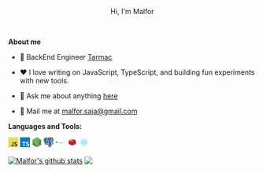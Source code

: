 <p align="center">Hi, I'm Malfor</p>

<br />


**About me**

- 💼 BackEnd Engineer [Tarmac](https://www.tarmac.io)

- ❤️ I love writing on JavaScript, TypeScript, and building fun experiments with new tools.

- 💬 Ask me about anything [here](https://www.linkedin.com/in/malforsaja)

- 📧 Mail me at malfor.saja@gmail.com

**Languages and Tools:**  

<code><img height="20" src="https://raw.githubusercontent.com/github/explore/80688e429a7d4ef2fca1e82350fe8e3517d3494d/topics/javascript/javascript.png"></code>
<code><img height="20" src="https://raw.githubusercontent.com/github/explore/80688e429a7d4ef2fca1e82350fe8e3517d3494d/topics/typescript/typescript.png"></code>
<code><img height="20" src="https://raw.githubusercontent.com/github/explore/80688e429a7d4ef2fca1e82350fe8e3517d3494d/topics/nodejs/nodejs.png"></code>
<code><img height="20" src="https://raw.githubusercontent.com/github/explore/80688e429a7d4ef2fca1e82350fe8e3517d3494d/topics/postgresql/postgresql.png"></code>
<code><img height="20" src="https://raw.githubusercontent.com/github/explore/80688e429a7d4ef2fca1e82350fe8e3517d3494d/topics/mongodb/mongodb.png"></code>
<code><img height="20" src="https://raw.githubusercontent.com/github/explore/80688e429a7d4ef2fca1e82350fe8e3517d3494d/topics/redis/redis.png"></code>
<code><img height="20" src="https://raw.githubusercontent.com/github/explore/80688e429a7d4ef2fca1e82350fe8e3517d3494d/topics/react/react.png"></code>


<a href="https://github.com/malforsaja/github-readme-stats"><img align="center" src="https://github-readme-stats.vercel.app/api?username=malforsaja&show_icons=true&include_all_commits=true&theme=buefy&hide_border=true" alt="Malfor's github stats" /></a> 
<a href="https://github.com/malforsaja/github-readme-stats"><img align="center" src="https://github-readme-stats.vercel.app/api/top-langs/?username=malforsaja&layout=compact&theme=buefy&hide_border=true" /></a>
